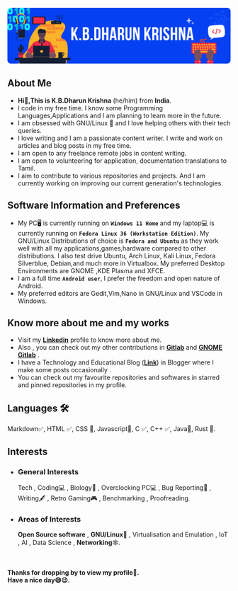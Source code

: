 ![Header Cover Banner Image](kbdk-header-file.png)
<!-- Header Cover Banner Image created using Canva -->
<h2><b>About Me</b></h2>
<ul>
  <li><b> Hi👋,This is K.B.Dharun Krishna</b> (he/him) from <b>India</b>.</li>
  <li>I code in my free time. I know some Programming Languages,Applications and I am planning to learn more in the future.</li>
  <li>I am obsessed with GNU/Linux 🐧 and I love helping others with their tech queries.</li>
  <li>I love writing and I am a passionate content writer. I write and work on articles and blog posts in my free time. </li>
  <li>I am open to any freelance remote jobs in content writing.</li>
  <li>I am open to volunteering for application, documentation translations to Tamil.</li>
  <li>I aim to contribute to various repositories and projects. And I am currently working on improving our current generation's technologies.</li>
 </ul>
<h2><b>Software Information and Preferences </b></h2>
<ul>
  <li>My PC🖥️ is currently running on <b><code>Windows 11 Home</code></b> and my laptop💻 is currently running on <b><code>Fedora Linux 36 (Workstation Edition)</code></b>. My GNU/Linux Distributions of choice is <b><code>Fedora and Ubuntu</code></b> as they work well with all my applications,games,hardware compared to other distributions. I also test drive Ubuntu, Arch Linux, Kali Linux, Fedora Silverblue, Debian,and much more in Virtualbox. My preferred Desktop Environments are GNOME ,KDE Plasma and XFCE.</li>
  <li>I am a full time <code><b>Android user</b></code>, I prefer the freedom and open nature of Android.</li>
  <li>My preferred editors are Gedit,Vim,Nano in GNU/Linux and VSCode in Windows.</li>
</ul>
<h2><b>Know more about me and my works</b></h2>
<ul>  
<li> Visit my <b><a href="https://www.linkedin.com/in/kbdk/">Linkedin</a></b> profile to know more about me.</li>
  <li> Also , you can check out my other contributions in <b><a href="https://gitlab.com/kbdharun">Gitlab</a></b> and <b><a href="https://gitlab.gnome.org/kbdharun">GNOME Gitlab</a></b> .</li>
<li>I have a Technology and Educational Blog (<a href="https://kbdkblogs.blogspot.com"><b>Link</b></a>) in Blogger where I make some posts occasionally  .</li>
<li>You can check out my favourite repositories and softwares in starred and pinned repositories in my profile.</li>
</ul>
<h2><b>Languages 🛠️</b></h2>
Markdown✅, HTML ✅, CSS 📖, Javascript📖, C ✅, C++ ✅, Java📖, Rust 📖. <br>
<h2><b>Interests</b></h2>
<ul>
 <li><h3>General Interests</h3>
Tech , Coding💻 , Biology🦠 , Overclocking PC💻 , Bug Reporting🐛 , Writing🖋️ , Retro Gaming🎮 , Benchmarking , Proofreading.
 </li>
<li><h3>Areas of Interests</h3>
<b>Open Source software</b> , <b>GNU/Linux🐧</b> , Virtualisation and Emulation , IoT , AI , Data Science , <b>Networking</b>🕸️. </li>
</ul><br>

<b>Thanks for dropping by to view my profile🙂.<br>
Have a nice day😄😉.</b>
